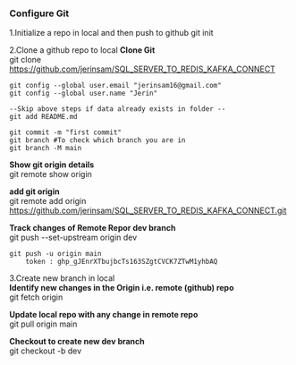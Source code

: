  
### Configure Git

1.Initialize a repo in local and then push to github
	git init

2.Clone a github repo to local
**Clone Git**  
	git clone https://github.com/jerinsam/SQL_SERVER_TO_REDIS_KAFKA_CONNECT

	git config --global user.email "jerinsam16@gmail.com"
	git config --global user.name "Jerin"

	--Skip above steps if data already exists in folder --
	git add README.md

	git commit -m "first commit"
	git branch #To check which branch you are in
	git branch -M main

**Show git origin details**  
	git remote show origin

**add git origin**  
	git remote add origin https://github.com/jerinsam/SQL_SERVER_TO_REDIS_KAFKA_CONNECT.git

**Track changes of Remote Repor dev branch**  
	git push --set-upstream origin dev

	git push -u origin main
		token : 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

3.Create new branch in local  
**Identify new changes in the Origin i.e. remote (github) repo**  
	git fetch origin

**Update local repo with any change in remote repo**  
	git pull origin main

**Checkout to create new dev branch**  
	git checkout -b dev

